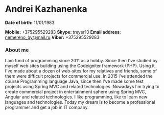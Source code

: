 # Andrei Kazhanenka

**Date of birth:** 11/01/1983

**Mobile:** +375295529283
**Skype:** treyer10
**Email address:** nemereno_by@mail.ru
**Viber:** +375295529283

### About me
I am fond of programming since 2011 as a hobby. 
Since then I've studied by myself web sites building using the Codeigniter framework (PHP). Using it I've made about a dozen of web-sites for my relatives and friends, some of them were difficult projects for commercial use. In 2015 I've attended the course Programming language Java, since then I've made some test projects using Spring MVC and related technologies. Nowadays I'm trying to create commercial project in entertainment sphere using Spring MVC, Angular and related technologies.
I like programming, like to learn new languages ​​and technologies.
Today my dream is to become a professional programmer and get a job in IT company.



